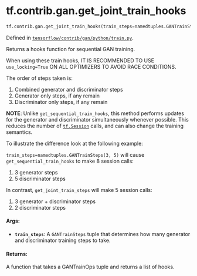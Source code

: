 <div itemscope itemtype="http://developers.google.com/ReferenceObject">
<meta itemprop="name" content="tf.contrib.gan.get_joint_train_hooks" />
<meta itemprop="path" content="Stable" />
</div>

# tf.contrib.gan.get_joint_train_hooks

``` python
tf.contrib.gan.get_joint_train_hooks(train_steps=namedtuples.GANTrainSteps(1, 1))
```



Defined in [`tensorflow/contrib/gan/python/train.py`](https://www.tensorflow.org/code/tensorflow/contrib/gan/python/train.py).

Returns a hooks function for sequential GAN training.

When using these train hooks, IT IS RECOMMENDED TO USE `use_locking=True` ON
ALL OPTIMIZERS TO AVOID RACE CONDITIONS.

The order of steps taken is:
1) Combined generator and discriminator steps
2) Generator only steps, if any remain
3) Discriminator only steps, if any remain

**NOTE**: Unlike `get_sequential_train_hooks`, this method performs updates
for the generator and discriminator simultaneously whenever possible. This
reduces the number of <a href="../../../tf/Session.md"><code>tf.Session</code></a> calls, and can also change the training
semantics.

To illustrate the difference look at the following example:

`train_steps=namedtuples.GANTrainSteps(3, 5)` will cause
`get_sequential_train_hooks` to make 8 session calls:
  1) 3 generator steps
  2) 5 discriminator steps

In contrast, `get_joint_train_steps` will make 5 session calls:
1) 3 generator + discriminator steps
2) 2 discriminator steps

#### Args:

* <b>`train_steps`</b>: A `GANTrainSteps` tuple that determines how many generator
    and discriminator training steps to take.


#### Returns:

A function that takes a GANTrainOps tuple and returns a list of hooks.